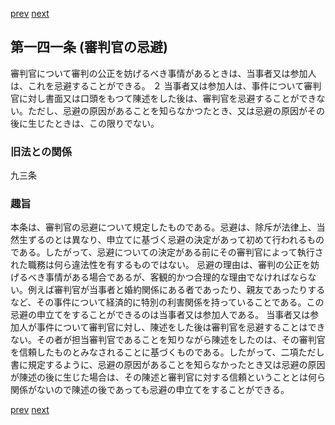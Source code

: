 [prev](/specific/markdowns/特許法/203_Mp-Ch_6-At_140.md)
[next](/specific/markdowns/特許法/205_Mp-Ch_6-At_142.md)
## 第一四一条 (審判官の忌避)
審判官について審判の公正を妨げるべき事情があるときは、当事者又は参加人は、これを忌避することができる。
２ 当事者又は参加人は、事件について審判官に対し書面又は口頭をもつて陳述をした後は、審判官を忌避することができない。ただし、忌避の原因があることを知らなかつたとき、又は忌避の原因がその後に生じたときは、この限りでない。

### 旧法との関係
九三条

### 趣旨
本条は、審判官の忌避について規定したものである。忌避は、除斥が法律上、当然生ずるのとは異なり、申立てに基づく忌避の決定があって初めて行われるものである。したがって、忌避についての決定がある前にその審判官によって執行された職務は何ら違法性を有するものではない。
忌避の理由は、審判の公正を妨げるべき事情がある場合であるが、客観的かつ合理的な理由でなければならない。例えば審判官が当事者と婚約関係にある者であったり、親友であったりするなど、その事件について経済的に特別の利害関係を持っていることである。この忌避の申立てをすることができるのは当事者又は参加人である。
当事者又は参加人が事件について審判官に対し、陳述をした後は審判官を忌避することはできない。その者が担当審判官であることを知りながら陳述をしたのは、その審判官を信頼したものとみなされることに基づくものである。したがって、二項ただし書に規定するように、忌避の原因があることを知らなかったとき又は忌避の原因が陳述の後に生じた場合は、その陳述と審判官に対する信頼ということとは何ら関係がないので陳述の後であっても忌避の申立てをすることができる。

[prev](/specific/markdowns/特許法/203_Mp-Ch_6-At_140.md)
[next](/specific/markdowns/特許法/205_Mp-Ch_6-At_142.md)